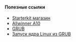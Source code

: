 #### Полезные ссылки
- [Starterkit магазин](http://starterkit.ru/html/index.php?name=shop&op=view&id=166)
- [Allwinner A10](https://habr.com/ru/articles/149598/)
- [GRUB](https://blackyblack.livejournal.com/35971.html)
- [Запуск ядра Linux из GRUB](https://habr.com/ru/articles/102230/)

